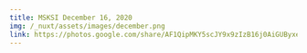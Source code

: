 ```yaml
---
title: MSKSI December 16, 2020
img: /_nuxt/assets/images/december.png
link: https://photos.google.com/share/AF1QipMKY5scJY9x9zIzB16j0AiGUByxebmmJMpJe3qBv-PwBXagdDD8hNkeDEUNNl02hg?key=X0MwSzBGUndkOThyQmkxdjV2OFlsdnJmNC1pdDdB
---
```

